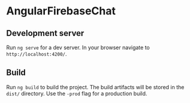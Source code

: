 # AngularFirebaseChat

## Development server

Run `ng serve` for a dev server. In your browser navigate to `http://localhost:4200/`.

## Build

Run `ng build` to build the project. The build artifacts will be stored in the `dist/` directory. Use the `-prod` flag for a production build.
